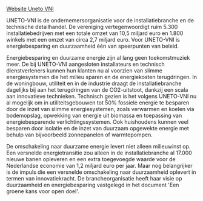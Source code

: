 [Website Uneto VNI](http://www.uneto-vni.nl)

UNETO-VNI is de ondernemersorganisatie voor de installatiebranche en de technische detailhandel. De vereniging vertegenwoordigt ruim 5.300 installatiebedrijven met een totale omzet van 10,5 miljard euro en 1.800 winkels met een omzet van circa 2,7 miljard euro. Voor UNETO-VNI is energiebesparing en duurzaamheid één van speerpunten van beleid.

Energiebesparing en duurzame energie zijn al lang geen toekomstmuziek meer. De bij UNETO-VNI aangesloten installateurs en technisch dienstverleners kunnen hun klanten nu al voorzien van slimme energiesystemen die het milieu sparen en de energiekosten terugdringen. In de woningbouw, utiliteit en in de industrie draagt de installatiebranche dagelijks bij aan het terugdringen van de CO2-uitstoot, dankzij een scala aan innovatieve technieken. Technisch gezien is het volgens UNETO-VNI nu al mogelijk om in utiliteitsgebouwen tot 50% fossiele energie te besparen door de inzet van slimme energiesystemen, zoals verwarmen en koelen via bodemopslag, opwekking van energie uit biomassa en toepassing van energiebesparende verlichtingssystemen. Ook huishoudens kunnen veel besparen door isolatie en de inzet van duurzaam opgewekte energie met behulp van bijvoorbeeld zonnepanelen of warmtepompen.

De omschakeling naar duurzame energie levert niet alleen milieuwinst op. Een versnelde energietransitie zou alleen in de installatiebranche al 17.000 nieuwe banen opleveren en een extra toegevoegde waarde voor de Nederlandse economie van 1,2 miljard euro per jaar. Maar nog belangrijker is de impuls die een versnelde omschakeling naar duurzaamheid oplevert in termen van innovatiekracht. De brancheorganisatie heeft haar visie op duurzaamheid en energiebesparing vastgelegd in het document 'Een groene kans voor open doel'.